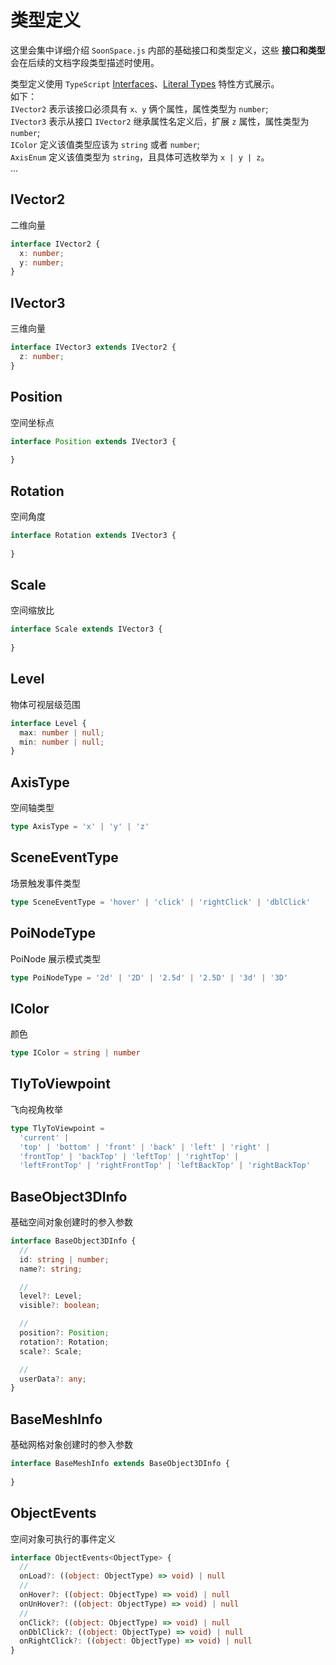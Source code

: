 # 类型定义
这里会集中详细介绍 `SoonSpace.js` 内部的基础接口和类型定义，这些 **接口和类型** 会在后续的文档字段类型描述时使用。

类型定义使用 `TypeScript` [Interfaces](https://www.typescriptlang.org/docs/handbook/interfaces.html)、[Literal Types](https://www.typescriptlang.org/docs/handbook/literal-types.html) 特性方式展示。
<br>
如下：
<br>
`IVector2` 表示该接口必须具有 `x、y` 俩个属性，属性类型为 `number`;
<br>
`IVector3` 表示从接口 `IVector2` 继承属性名定义后，扩展 `z` 属性，属性类型为 `number`;
<br>
`IColor` 定义该值类型应该为 `string` 或者 `number`;
<br>
`AxisEnum` 定义该值类型为 `string`，且具体可选枚举为 `x | y | z`。
<br>
...

## IVector2
二维向量
```ts
interface IVector2 {
  x: number;
  y: number;
}
```

## IVector3
三维向量
```ts
interface IVector3 extends IVector2 {
  z: number;
}
```

## Position
空间坐标点
```ts
interface Position extends IVector3 {
  
}
```

## Rotation
空间角度
```ts
interface Rotation extends IVector3 {
  
}
```

## Scale
空间缩放比
```ts
interface Scale extends IVector3 {
  
}
```

## Level
物体可视层级范围
```ts
interface Level {
  max: number | null;
  min: number | null;
}
```

## AxisType
空间轴类型
```ts
type AxisType = 'x' | 'y' | 'z'
```

## SceneEventType
场景触发事件类型
```ts
type SceneEventType = 'hover' | 'click' | 'rightClick' | 'dblClick'
```

## PoiNodeType
PoiNode 展示模式类型
```ts
type PoiNodeType = '2d' | '2D' | '2.5d' | '2.5D' | '3d' | '3D'
```

## IColor
颜色
```ts
type IColor = string | number
```

## TlyToViewpoint
飞向视角枚举
```ts
type TlyToViewpoint = 
  'current' |
  'top' | 'bottom' | 'front' | 'back' | 'left' | 'right' |
  'frontTop' | 'backTop' | 'leftTop' | 'rightTop' |
  'leftFrontTop' | 'rightFrontTop' | 'leftBackTop' | 'rightBackTop'
```

## BaseObject3DInfo
基础空间对象创建时的参入参数
```ts
interface BaseObject3DInfo {
  // 
  id: string | number;
  name?: string;

  // 
  level?: Level;
  visible?: boolean;

  //
  position?: Position;
  rotation?: Rotation;
  scale?: Scale;

  // 
  userData?: any;
}
```

## BaseMeshInfo
基础网格对象创建时的参入参数
```ts
interface BaseMeshInfo extends BaseObject3DInfo {
  
}
```

## ObjectEvents
空间对象可执行的事件定义
```ts
interface ObjectEvents<ObjectType> {
  // 
  onLoad?: ((object: ObjectType) => void) | null
  // 
  onHover?: ((object: ObjectType) => void) | null
  onUnHover?: ((object: ObjectType) => void) | null
  // 
  onClick?: ((object: ObjectType) => void) | null
  onDblClick?: ((object: ObjectType) => void) | null
  onRightClick?: ((object: ObjectType) => void) | null
}
```